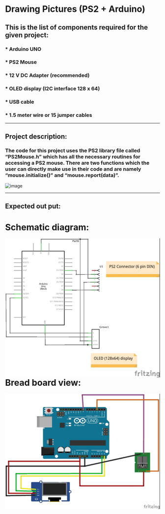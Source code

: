 # Drawing Pictures (PS2 + Arduino)

## This is the list of components required for the given project:

### * Arduino UNO
### * PS2 Mouse
### * 12 V DC Adapter (recommended)
### * OLED display (I2C interface 128 x 64)
### * USB cable
### * 1.5 meter wire or 15 jumper cables 
<hr>

## Project description:

### The code for this project uses the PS2 library file called “PS2Mouse.h” which has all the necessary routines for accessing a PS2 mouse. There are two functions which the user can directly make use in their code and are namely “mouse.initialize()” and “mouse.report(data)”.

![image](https://static-cdn.imageservice.cloud/737533/a-essentials-tutorial-personal-computer-components-ports-and-cables.jpg)

<hr>

## Expected out put:

# Schematic diagram:
<img src="schematic.jpeg" alt="step1" style="float: left; margin-right: 10px;" />
<hr>

# Bread board view:
<img src="breadboard.jpeg" alt="step1" style="float: left; margin-right: 10px;" />
